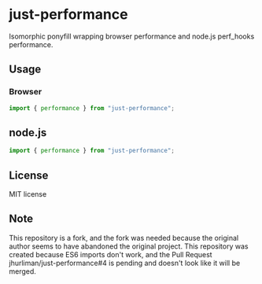 # just-performance

Isomorphic ponyfill wrapping browser performance and node.js perf_hooks performance.

## Usage

### Browser

```js
import { performance } from "just-performance";
```

## node.js

```js
import { performance } from "just-performance";
```

## License

MIT license


## Note

This repository is a fork, and the fork was needed because the original author seems to have abandoned the original project. This repository was created because ES6 imports don't work, and the Pull Request jhurliman/just-performance#4 is pending and doesn't look like it will be merged.